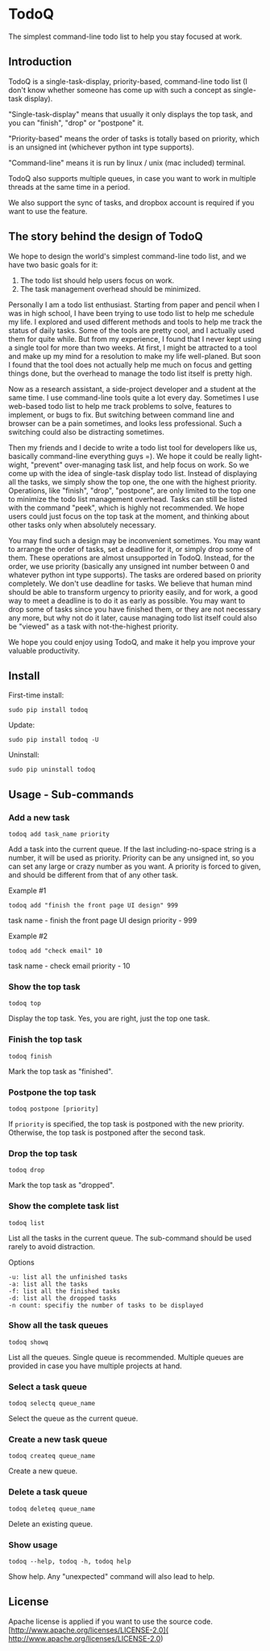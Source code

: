 # TodoQ

The simplest command-line todo list to help you stay focused at work.

## Introduction

TodoQ is a single-task-display, priority-based, command-line todo list (I don't
know whether someone has come up with such a concept as single-task display).

"Single-task-display" means that usually it only displays the top task, and you
can "finish", "drop" or "postpone" it.

"Priority-based" means the order of tasks is totally based on priority, which is
an unsigned int (whichever python int type supports).

"Command-line" means it is run by linux / unix (mac included) terminal.

TodoQ also supports multiple queues, in case you want to work in multiple
threads at the same time in a period.

We also support the sync of tasks, and dropbox account is required if you want to use the feature.

## The story behind the design of TodoQ

We hope to design the world's simplest command-line todo list, and we have two
basic goals for it:

1. The todo list should help users focus on work.
2. The task management overhead should be minimized.

Personally I am a todo list enthusiast. Starting from paper and pencil when I
was in high school, I have been trying to use todo list to help me schedule my
life. I explored and used different methods and tools to help me track the
status of daily tasks. Some of the tools are pretty cool, and I actually used
them for quite while. But from my experience, I found that I never kept using a
single tool for more than two weeks. At first, I might be attracted to a tool
and make up my mind for a resolution to make my life well-planed. But soon I
found that the tool does not actually help me much on focus and getting things
done, but the overhead to manage the todo list itself is pretty high.

Now as a research assistant, a side-project developer and a student at the same
time. I use command-line tools quite a lot every day.  Sometimes I use web-based
todo list to help me track problems to solve, features to implement, or bugs to
fix. But switching between command line and browser can be a pain sometimes, and
looks less professional. Such a switching could also be distracting sometimes.

Then my friends and I decide to write a todo list tool for developers like us,
basically command-line everything guys =). We hope it could be really
light-wight, "prevent" over-managing task list, and help focus on work. So we
come up with the idea of single-task display todo list. Instead of displaying
all the tasks, we simply show the top one, the one with the highest priority.
Operations, like "finish", "drop", "postpone", are only limited to the top one
to minimize the todo list management overhead. Tasks can still be listed with
the command "peek", which is highly not recommended. We hope users could just
focus on the top task at the moment, and thinking about other tasks only when
absolutely necessary.

You may find such a design may be inconvenient sometimes. You may want to
arrange the order of tasks, set a deadline for it, or simply drop some of them.
These operations are almost unsupported in TodoQ. Instead, for the order, we use
priority (basically any unsigned int number between 0 and whatever python int
type supports). The tasks are ordered based on priority completely. We don't use
deadline for tasks. We believe that human mind should be able to transform
urgency to priority easily, and for work, a good way to meet a deadline is to do
it as early as possible.  You may want to drop some of tasks since you have
finished them, or they are not necessary any more, but why not do it later,
cause managing todo list itself could also be "viewed" as a task with
not-the-highest priority.

We hope you could enjoy using TodoQ, and make it help you improve your valuable
productivity.

## Install

First-time install:

    sudo pip install todoq

Update:

    sudo pip install todoq -U

Uninstall:

    sudo pip uninstall todoq

## Usage - Sub-commands

### Add a new task

    todoq add task_name priority

Add a task into the current queue. If the last including-no-space string is a
number, it will be used as priority.  Priority can be any unsigned int, so you
can set any large or crazy number as you want. A priority is forced to given,
and should be different from that of any other task.

Example #1

    todoq add "finish the front page UI design" 999

task name - finish the front page UI design
priority - 999

Example #2

    todoq add "check email" 10

task name - check email
priority - 10

### Show the top task

    todoq top

Display the top task. Yes, you are right, just the top one task.

### Finish the top task

    todoq finish

Mark the top task as "finished".

### Postpone the top task

    todoq postpone [priority]

If `priority` is specified, the top task is postponed with the new priority.
Otherwise, the top task is postponed after the second task.

### Drop the top task

    todoq drop

Mark the top task as "dropped".

### Show the complete task list

    todoq list

List all the tasks in the current queue. The sub-command should be used rarely
to avoid distraction.

Options

    -u: list all the unfinished tasks
    -a: list all the tasks
    -f: list all the finished tasks
    -d: list all the dropped tasks
    -n count: specifiy the number of tasks to be displayed

### Show all the task queues

    todoq showq

List all the queues. Single queue is recommended. Multiple queues are provided
in case you have multiple projects at hand.

### Select a task queue

    todoq selectq queue_name

Select the queue as the current queue.

### Create a new task queue

    todoq createq queue_name

Create a new queue.

### Delete a task queue

    todoq deleteq queue_name

Delete an existing queue.

### Show usage

    todoq --help, todoq -h, todoq help

Show help. Any "unexpected" command will also lead to help.

## License

Apache license is applied if you want to use the source code.
[http://www.apache.org/licenses/LICENSE-2.0](
http://www.apache.org/licenses/LICENSE-2.0)
